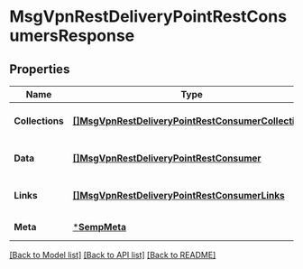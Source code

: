 # MsgVpnRestDeliveryPointRestConsumersResponse

## Properties
Name | Type | Description | Notes
------------ | ------------- | ------------- | -------------
**Collections** | [**[]MsgVpnRestDeliveryPointRestConsumerCollections**](MsgVpnRestDeliveryPointRestConsumerCollections.md) |  | [optional] [default to null]
**Data** | [**[]MsgVpnRestDeliveryPointRestConsumer**](MsgVpnRestDeliveryPointRestConsumer.md) |  | [optional] [default to null]
**Links** | [**[]MsgVpnRestDeliveryPointRestConsumerLinks**](MsgVpnRestDeliveryPointRestConsumerLinks.md) |  | [optional] [default to null]
**Meta** | [***SempMeta**](SempMeta.md) |  | [default to null]

[[Back to Model list]](../README.md#documentation-for-models) [[Back to API list]](../README.md#documentation-for-api-endpoints) [[Back to README]](../README.md)

